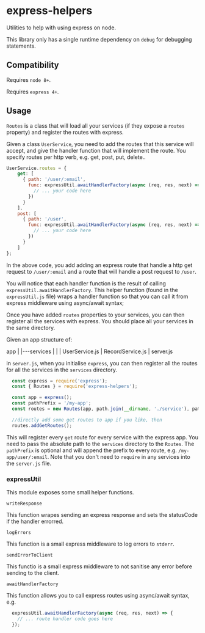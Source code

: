 # express-helpers

Utilities to help with using express on node.

This library only has a single runtime dependency on `debug` for debugging statements.

## Compatibility

Requires `node 8+`.

Requires `express 4+`.

## Usage

`Routes` is a class that will load all your services (if they expose a `routes` property) and register the routes with
express.

Given a class `UserService`, you need to add the routes that this service will accept, and give the handler function
that will implement the route.
You specify routes per http verb, e.g. get, post, put, delete..

```javascript
UserService.routes = {
    get: [
      { path: '/user/:email',
        func: expressUtil.awaitHandlerFactory(async (req, res, next) => {
          // ... your code here
        })
      }
    ],
    post: [
      { path: '/user',
        func: expressUtil.awaitHandlerFactory(async (req, res, next) => {
          // ... your code here
        })
      }
    ]
};
```

In the above code, you add adding an express route that handle a http get request to `/user/:email` and a route that
will handle a post request to `/user`.

You will notice that each handler function is the result of calling `expressUtil.awaitHandlerFactory`. This helper
function (found in the `expressUtil.js` file) wraps a handler function so that you can call it from express middleware
using async/await syntax;

Once you have added `routes` properties to your services, you can then register all the services with express. You
should place all your services in the same directory.

Given an app structure of:

app
|
|---services
|       |
|       UserService.js
|       RecordService.js
|
server.js

in `server.js`, when you initialise `express`, you can then register all the routes for all the services in the 
`services` directory.

```javascript
  const express = require('express');
  const { Routes } = require('express-helpers');

  const app = express();
  const pathPrefix = '/my-app';
  const routes = new Routes(app, path.join(__dirname, './service'), pathPrefix);

  //directly add some get routes to app if you like, then
  routes.addGetRoutes();
```

This will register every `get` route for every service with the express app.
You need to pass the absolute path to the `services` directory to the `Routes`.
The `pathPrefix` is optional and will append the prefix to every route, e.g. `/my-app/user/:email`.
Note that you don't need to `require` in any services into the `server.js` file.


### expressUtil

This module exposes some small helper functions.

`writeResponse`

This function wrapes sending an express response and sets the statusCode if the handler errorred.

`logErrors`

This function is a small express middleware to log errors to `stderr`.

`sendErrorToClient`

This functio is a small express middleware to not sanitise any error before sending to the client.

`awaitHandlerFactory`

This function allows you to call express routes using async/await syntax, e.g.

```javascript
  expressUtil.awaitHandlerFactory(async (req, res, next) => {
    // ... route handler code goes here
  });
```
